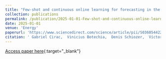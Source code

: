 ```yaml
---
title: "Few-shot and continuous online learning for forecasting in the energy industry"
collection: publications
permalink: /publication/2025-01-01-Few-shot-and-continuous-online-learning-for-forecasting-in-the-energy-industry
date: 2025-01-01
venue: 'Energy'
paperurl: 'https://www.sciencedirect.com/science/article/pii/S036054422504112X'
citation: ' Gabriel Cirac,  Vinicius Botechia,  Denis Schiozer,  Víctor Martínez,  Rafael Oliveira,  Anderson Rocha, &quot;Few-shot and continuous online learning for forecasting in the energy industry.&quot; Energy, 2025.'
---
```

[Access paper here](https://www.sciencedirect.com/science/article/pii/S036054422504112X){:target="_blank"}
